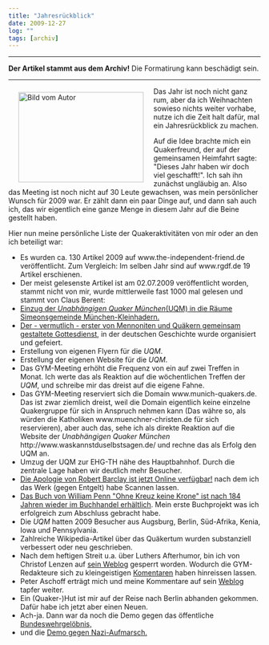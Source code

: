 ```yaml
---
title: "Jahresrückblick"
date: 2009-12-27
log: ""
tags: [archiv]
---
```

<hr><b>Der Artikel stammt aus dem Archiv!</b> Die Formatirung kann beschädigt sein.<hr>
<a href="http://www.the-independent-friend.de/?q=system/files/ruekblick_kl.JPG">
<img src="http://www.the-independent-friend.de/?q=system/files/ruekblick_kl.JPG" alt="Bild vom Autor" width="250" height="180"  align="left"  vspace="10" hspace="20" /></a>

Das Jahr ist noch nicht ganz rum, aber da ich Weihnachten sowieso nichts weiter vorhabe, nutze ich die Zeit halt dafür, mal ein Jahresrückblick zu machen.
<!--break-->
Auf die Idee brachte mich ein Quakerfreund, der auf der gemeinsamen Heimfahrt sagte: "Dieses Jahr haben wir doch viel geschafft!". Ich sah ihn zunächst ungläubig an. Also das Meeting ist noch nicht auf 30 Leute gewachsen, was mein persönlicher Wunsch für 2009 war. Er zählt dann ein paar Dinge auf, und dann sah auch ich, das wir eigentlich eine ganze Menge in diesem Jahr auf die Beine gestellt haben. 

Hier nun meine persönliche Liste der Quakeraktivitäten von mir oder an den ich beteiligt war:
<ul>
<li>Es wurden ca. 130 Artikel 2009 auf www.the-independent-friend.de veröffentlicht. Zum Vergleich: Im selben Jahr sind auf www.rgdf.de 19 Artikel erschienen.</li>
<li>Der meist gelesenste Artikel ist am 02.07.2009 veröffentlicht worden, stammt nicht von mir, wurde mittlerweile fast 1000 mal gelesen und stammt von Claus Berent: <a href="http://www.the-independent-friend.de/?q=node/499"
Kunst, Religion und Quäkertum". Oh-ha! Wer hätte das gedacht?</a></li>
<li>Einzug der <i>Unabhängigen Quaker München</i>(UQM) in die Räume Simeonsgemeinde München-Kleinhadern.</li>
<li>Der - vermutlich - erster von Mennoniten und Quäkern <a href="http://www.the-independent-friend.de/?q=node/473">gemeinsam gestaltete Gottesdienst</a>, in der deutschen Geschichte wurde organisiert und gefeiert.</li>
<li>Erstellung von eigenen Flyern für die <i>UQM</i>.</li>
<li>Erstellung der eigenen Website für die <i>UQM</i>.</li>
<li>Das GYM-Meeting erhöht die Frequenz von ein auf zwei Treffen in Monat. Ich werte das als Reaktion auf die wöchentlichen Treffen der <i>UQM</i>, und schreibe mir das dreist auf die eigene Fahne.</li>
<li>Das GYM-Meeting reserviert sich die Domain www.munich-quakers.de. Das ist zwar ziemlich dreist, weil die Domain eigentlich keine einzelne Quakergruppe für sich in Anspruch nehmen kann (Das währe so, als würden die Katholiken www.muenchner-christen.de für sich reservieren), aber auch das, sehe ich als direkte Reaktion auf die Website der <i>Unabhängigen Quaker München</i> http://www.waskannstduselbstsagen.de/ und rechne das als Erfolg den UQM an.</li>
<li>Umzug der UQM zur EHG-TH nähe des Hauptbahnhof. Durch die zentrale Lage haben wir deutlich mehr Besucher.</li>
<li><a href="http://www.the-independent-friend.de/?q=node/516">Die Apologie von Robert Barclay ist jetzt Online verfügbar!</a> nach dem ich das Werk (gegen Entgelt) habe Scannen lassen.</li>
<li><a href="http://www.the-independent-friend.de/?q=node/550">Das Buch von William Penn "Ohne Kreuz keine Krone" ist nach 184 Jahren wieder im Buchhandel erhältlich</a>. Mein erste Buchprojekt was ich erfolgreich zum Abschluss gebracht habe.</li>
<li>Die <i>UQM</i> hatten 2009 Besucher aus Augsburg, Berlin, Süd-Afrika, Kenia, Iowa und Pennsylvania.</li>
<li>Zahlreiche Wikipedia-Artikel über das Quäkertum wurden substanziell verbessert oder neu geschrieben.</li>
<li>Nach dem heftigen Streit u.a. über Luthers Afterhumor, bin ich von Christof Lenzen auf <a href="http://wegbegleiter.wordpress.com/">sein Weblog</a> gesperrt worden. Wodurch die GYM-Redakteure sich zu kleingeistigen <a href="http://www.rgdf.de//index.php?option=com_content&task=view&id=121&Itemid=1">Komentaren</a> haben hinreissen lassen.</li>
<li>Peter Aschoff erträgt mich und meine Kommentare auf sein <a href="http://www.elia-gemeinschaft.de/wordpress/">Weblog</a> tapfer weiter.</li>
<li>Ein (Quaker-)Hut ist mir auf der Reise nach Berlin abhanden gekommen. Dafür habe ich jetzt aber einen Neuen.</li>
<li>Ach-ja. Dann war da noch die Demo gegen das öffentliche <a href="http://www.the-independent-friend.de/?q=node/519">Bundeswehrgelöbnis,</a></li>
<li>und die <a href="http://www.the-independent-friend.de/?q=node/556">Demo gegen Nazi-Aufmarsch.</a></li>
</ul>
